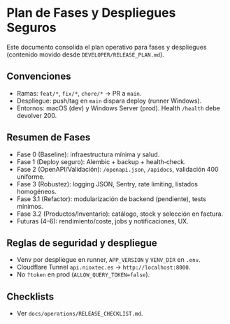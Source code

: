 # Plan de Fases y Despliegues Seguros

Este documento consolida el plan operativo para fases y despliegues (contenido movido desde `DEVELOPER/RELEASE_PLAN.md`).

## Convenciones
- Ramas: `feat/*`, `fix/*`, `chore/*` → PR a `main`.
- Despliegue: push/tag en `main` dispara deploy (runner Windows).
- Entornos: macOS (dev) y Windows Server (prod). Health `/health` debe devolver 200.

## Resumen de Fases
- Fase 0 (Baseline): infraestructura mínima y salud.
- Fase 1 (Deploy seguro): Alembic + backup + health‑check.
- Fase 2 (OpenAPI/Validación): `/openapi.json`, `/apidocs`, validación 400 uniforme.
- Fase 3 (Robustez): logging JSON, Sentry, rate limiting, listados homogéneos.
- Fase 3.1 (Refactor): modularización de backend (pendiente), tests mínimos.
- Fase 3.2 (Productos/Inventario): catálogo, stock y selección en factura.
- Futuras (4–6): rendimiento/coste, jobs y notificaciones, UX.

## Reglas de seguridad y despliegue
- Venv por despliegue en runner, `APP_VERSION` y `VENV_DIR` en `.env`.
- Cloudflare Tunnel `api.nioxtec.es` → `http://localhost:8000`.
- No `?token` en prod (`ALLOW_QUERY_TOKEN=false`).

## Checklists
- Ver `docs/operations/RELEASE_CHECKLIST.md`.

